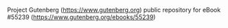 Project Gutenberg (https://www.gutenberg.org) public repository for
eBook #55239 (https://www.gutenberg.org/ebooks/55239)
